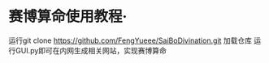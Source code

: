 # 赛博算命使用教程·
运行git clone https://github.com/FengYueee/SaiBoDivination.git 加载仓库
运行GUI.py即可在内网生成相关网站，实现赛博算命
